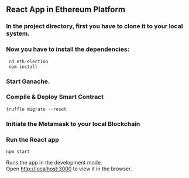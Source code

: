 ## React App in Ethereum Platform

### In the project directory, first you have to clone it to your local system.

### Now you have to install the dependencies:
  ```
   cd eth-election
   npm install
  ```
### Start Ganache.

### Compile & Deploy Smart Contract
  `truffle migrate --reset`

### Initiate the Metamask to your local Blockchain

### Run the React app
  `npm start`
  
Runs the app in the development mode.<br />
Open [http://localhost:3000](http://localhost:3000) to view it in the browser.
